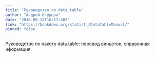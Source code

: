 ```yaml
---
title: "Руководство по data.table"
author: "Андрей Огурцов"
date: "2016-09-12T16:17:48Z"
link: "https://bookdown.org/statist_/DataTableManual/"
pinned: false
---
```


Руководство по пакету data.table: перевод виньеток, справочная иформация.
